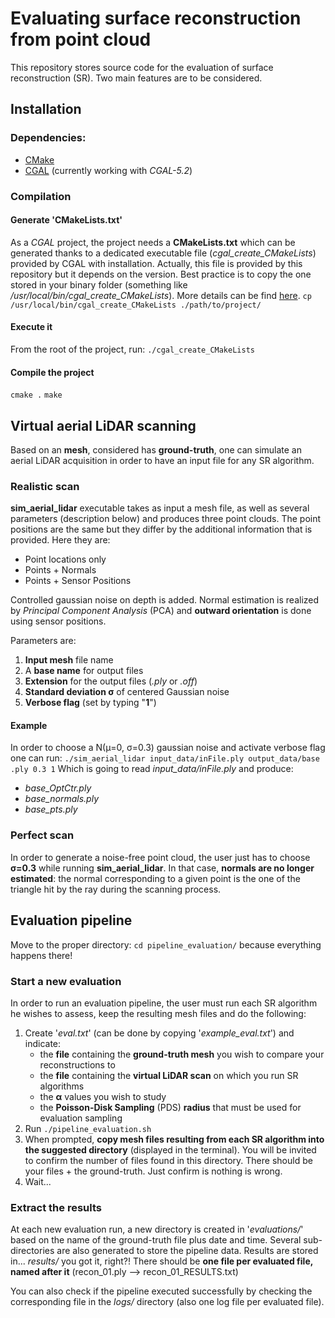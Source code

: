 # Evaluating surface reconstruction from point cloud
This repository stores source code for the evaluation of surface reconstruction (SR). Two main features are to be considered.
## Installation
### Dependencies:
- [CMake](https://cmake.org/)
- [CGAL](https://www.cgal.org/) (currently working with *CGAL-5.2*)
### Compilation
#### Generate 'CMakeLists.txt'
As a *CGAL* project, the project needs a **CMakeLists.txt** which can be generated thanks to a dedicated executable file (*cgal_create_CMakeLists*) provided by CGAL with installation. Actually, this file is provided by this repository but it depends on the version. Best practice is to copy the one stored in your binary folder (something like */usr/local/bin/cgal_create_CMakeLists*). More details can be find [here](https://doc.cgal.org/latest/Manual/installation.html).
`cp /usr/local/bin/cgal_create_CMakeLists ./path/to/project/`
#### Execute it
From the root of the project, run:
`./cgal_create_CMakeLists`
#### Compile the project
`cmake .`
`make`

## Virtual aerial LiDAR scanning
Based on an **mesh**, considered has **ground-truth**, one can simulate an aerial LiDAR acquisition in order to have an input file for any SR algorithm.
### Realistic scan
**sim_aerial_lidar** executable takes as input a mesh file, as well as several parameters (description below) and produces three point clouds. The point positions are the same but they differ by the additional information that is provided. Here they are:
* Point locations only
* Points + Normals
* Points + Sensor Positions

Controlled gaussian noise on depth is added. Normal estimation is realized by *Principal Component Analysis* (PCA) and **outward orientation** is done using sensor positions.

Parameters are:
1. **Input mesh** file name
2. A **base name** for output files
3. **Extension** for the output files (*.ply* or *.off*)
4. **Standard deviation σ** of centered Gaussian noise
5. **Verbose flag** (set by typing "**1**")


#### Example
In order to choose a N(μ=0, σ=0.3) gaussian noise and activate verbose flag one can run:
`./sim_aerial_lidar input_data/inFile.ply output_data/base .ply 0.3 1`
Which is going to read *input_data/inFile.ply* and produce:
* *base_OptCtr.ply*
* *base_normals.ply*
* *base_pts.ply*

### Perfect scan
In order to generate a noise-free point cloud, the user just has to choose **σ=0.3** while running **sim_aerial_lidar**.
In that case, **normals are no longer estimated**: the normal corresponding to a given point is the one of the triangle hit by the ray during the scanning process.


## Evaluation pipeline
Move to the proper directory: `cd pipeline_evaluation/` because everything happens there!
### Start a new evaluation
In order to run an evaluation pipeline, the user must run each SR algorithm he wishes to assess, keep the resulting mesh files and do the following:
1. Create '*eval.txt*' (can be done by copying '*example_eval.txt*') and indicate:
	* the **file** containing the **ground-truth mesh** you wish to compare your reconstructions to
	* the **file** containing the **virtual LiDAR scan** on which you run SR algorithms
	* the **α** values you wish to study
	* the **Poisson-Disk Sampling** (PDS) **radius** that must be used for evaluation sampling
2. Run `./pipeline_evaluation.sh`
3. When prompted, **copy mesh files resulting from each SR algorithm into the suggested directory** (displayed in the terminal). You will be invited to confirm the number of files found in this directory. There should be your files + the ground-truth. Just confirm is nothing is wrong.
4. Wait...

### Extract the results
At each new evaluation run, a new directory is created in '*evaluations/*' based on the name of the ground-truth file plus date and time. Several sub-directories are also generated to store the pipeline data.
Results are stored in... *results/* you got it, right?!
There should be **one file per evaluated file, named after it** (recon_01.ply --> recon_01_RESULTS.txt)

You can also check if the pipeline executed successfully by checking the corresponding file in the *logs/* directory (also one log file per evaluated file).